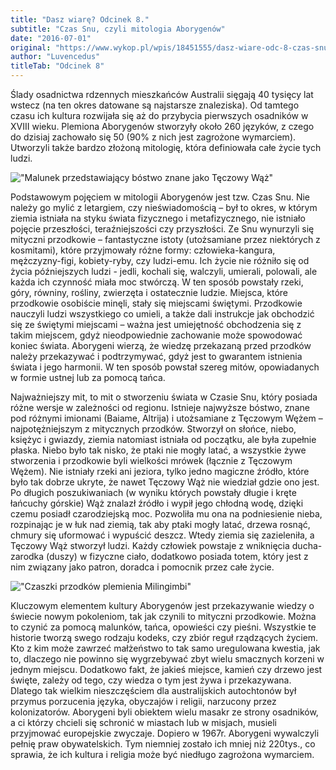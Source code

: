 ```yaml
---
title: "Dasz wiarę? Odcinek 8."
subtitle: "Czas Snu, czyli mitologia Aborygenów"
date: "2016-07-01"
original: "https://www.wykop.pl/wpis/18451555/dasz-wiare-odc-8-czas-snu-czyli-mitologia-aborygen/"
author: "Luvencedus"
titleTab: "Odcinek 8"
---
```


Ślady osadnictwa rdzennych mieszkańców Australii sięgają 40 tysięcy lat wstecz (na ten okres datowane są najstarsze znaleziska). Od tamtego czasu ich kultura rozwijała się aż do przybycia pierwszych osadników w XVIII wieku. Plemiona Aborygenów stworzyły około 260 języków, z czego do dzisiaj zachowało się 50 (90% z nich jest zagrożone wymarciem). Utworzyli także bardzo złożoną mitologię, która definiowała całe życie tych ludzi.

!["Malunek przedstawiający bóstwo znane jako Tęczowy Wąż"](../odc8/rainbow_serpent.jpg "Malunek przedstawiający bóstwo znane jako Tęczowy Wąż")

Podstawowym pojęciem w mitologii Aborygenów jest tzw. Czas Snu. Nie należy go mylić z letargiem, czy nieświadomością – był to okres, w którym ziemia istniała na styku świata fizycznego i metafizycznego, nie istniało pojęcie przeszłości, teraźniejszości czy przyszłości. Ze Snu wynurzyli się mityczni przodkowie – fantastyczne istoty (utożsamiane przez niektórych z kosmitami), które przyjmowały różne formy: człowieka-kangura, mężczyzny-figi, kobiety-ryby, czy ludzi-emu. Ich życie nie różniło się od życia późniejszych ludzi - jedli, kochali się, walczyli, umierali, polowali, ale każda ich czynność miała moc stwórczą. W ten sposób powstały rzeki, góry, równiny, rośliny, zwierzęta i ostatecznie ludzie. Miejsca, które przodkowie osobiście minęli, stały się miejscami świętymi. Przodkowie nauczyli ludzi wszystkiego co umieli, a także dali instrukcje jak obchodzić się ze świętymi miejscami – ważna jest umiejętność obchodzenia się z takim miejscem, gdyż nieodpowiednie zachowanie może spowodować koniec świata. Aborygeni wierzą, że wiedzę przekazaną przed przodków należy przekazywać i podtrzymywać, gdyż jest to gwarantem istnienia świata i jego harmonii. W ten sposób powstał szereg mitów, opowiadanych w formie ustnej lub za pomocą tańca.

Najważniejszy mit, to mit o stworzeniu świata w Czasie Snu, który posiada różne wersje w zależności od regionu. Istnieje najwyższe bóstwo, znane pod różnymi imionami (Baiame, Altrija) i utożsamiane z Tęczowym Wężem – najpotężniejszym z mitycznych przodków. Stworzył on słońce, niebo, księżyc i gwiazdy, ziemia natomiast istniała od początku, ale była zupełnie płaska. Niebo było tak nisko, że ptaki nie mogły latać, a wszystkie żywe stworzenia i przodkowie byli wielkości mrówek (łącznie z Tęczowym Wężem). Nie istniały rzeki ani jeziora, tylko jedno magiczne źródło, które było tak dobrze ukryte, że nawet Tęczowy Wąż nie wiedział gdzie ono jest. Po długich poszukiwaniach (w wyniku których powstały długie i kręte łańcuchy górskie) Wąż znalazł źródło i wypił jego chłodną wodę, dzięki czemu posiadł czarodziejską moc. Pozwoliła mu ona na podniesienie nieba, rozpinając je w łuk nad ziemią, tak aby ptaki mogły latać, drzewa rosnąć, chmury się uformować i wypuścić deszcz. Wtedy ziemia się zazieleniła, a Tęczowy Wąż stworzył ludzi. Każdy człowiek powstaje z wniknięcia ducha-zarodka (duszy) w fizyczne ciało, dodatkowo posiada totem, który jest z nim związany jako patron, doradca i pomocnik przez całe życie.

!["Czaszki przodków plemienia Milingimbi"](../odc8/ancestors_skulls.jpg "Czaszki przodków plemienia Milingimbi")

Kluczowym elementem kultury Aborygenów jest przekazywanie wiedzy o świecie nowym pokoleniom, tak jak czynili to mityczni przodkowie. Można to czynić za pomocą malunków, tańca, opowieści czy pieśni. Wszystkie te historie tworzą swego rodzaju kodeks, czy zbiór reguł rządzących życiem. Kto z kim może zawrzeć małżeństwo to tak samo uregulowana kwestia, jak to, dlaczego nie powinno się wygrzebywać zbyt wielu smacznych korzeni w jednym miejscu. Dodatkowo fakt, że jakieś miejsce, kamień czy drzewo jest święte, zależy od tego, czy wiedza o tym jest żywa i przekazywana. Dlatego tak wielkim nieszczęściem dla australijskich autochtonów był przymus porzucenia języka, obyczajów i religii, narzucony przez kolonizatorów. Aborygeni byli obiektem wielu masakr ze strony osadników, a ci którzy chcieli się schronić w miastach lub w misjach, musieli przyjmować europejskie zwyczaje. Dopiero w 1967r. Aborygeni wywalczyli pełnię praw obywatelskich. Tym niemniej zostało ich mniej niż 220tys., co sprawia, że ich kultura i religia może być niedługo zagrożona wymarciem.